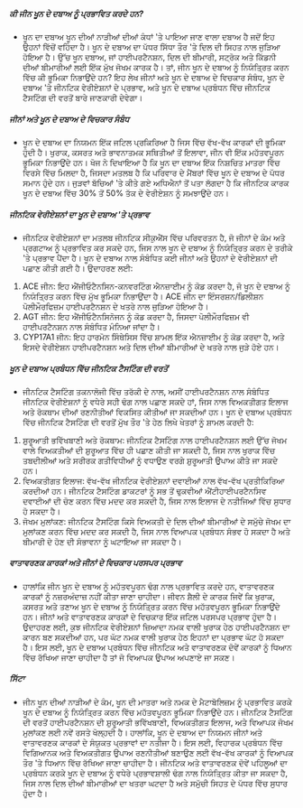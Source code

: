 ##### ਕੀ ਜੀਨ ਖੂਨ ਦੇ ਦਬਾਅ ਨੂੰ ਪ੍ਰਭਾਵਿਤ ਕਰਦੇ ਹਨ?
* ਖੂਨ ਦਾ ਦਬਾਅ ਖੂਨ ਦੀਆਂ ਨਾੜੀਆਂ ਦੀਆਂ ਕੰਧਾਂ 'ਤੇ ਪਾਇਆ ਜਾਣ ਵਾਲਾ ਦਬਾਅ ਹੈ ਜਦੋਂ ਇਹ ਉਹਨਾਂ ਵਿੱਚੋਂ ਵਹਿੰਦਾ ਹੈ। ਖੂਨ ਦੇ ਦਬਾਅ ਦਾ ਪੱਧਰ ਸਿੱਧਾ ਤੌਰ 'ਤੇ ਦਿਲ ਦੀ ਸਿਹਤ ਨਾਲ ਜੁੜਿਆ ਹੋਇਆ ਹੈ। ਉੱਚ ਖੂਨ ਦਬਾਅ, ਜਾਂ ਹਾਈਪਰਟੈਨਸ਼ਨ, ਦਿਲ ਦੀ ਬੀਮਾਰੀ, ਸਟ੍ਰੋਕ ਅਤੇ ਕਿੱਡਨੀ ਦੀਆਂ ਬੀਮਾਰੀਆਂ ਲਈ ਇੱਕ ਮੁੱਖ ਜੋਖਮ ਕਾਰਕ ਹੈ। ਤਾਂ, ਜੀਨ ਖੂਨ ਦੇ ਦਬਾਅ ਨੂੰ ਨਿਯੰਤ੍ਰਿਤ ਕਰਨ ਵਿੱਚ ਕੀ ਭੂਮਿਕਾ ਨਿਭਾਉਂਦੇ ਹਨ? ਇਹ ਲੇਖ ਜੀਨਾਂ ਅਤੇ ਖੂਨ ਦੇ ਦਬਾਅ ਦੇ ਵਿਚਕਾਰ ਸੰਬੰਧ, ਖੂਨ ਦੇ ਦਬਾਅ 'ਤੇ ਜੀਨਟਿਕ ਵੇਰੀਏਸ਼ਨਾਂ ਦੇ ਪ੍ਰਭਾਵ, ਅਤੇ ਖੂਨ ਦੇ ਦਬਾਅ ਪ੍ਰਬੰਧਨ ਵਿੱਚ ਜੀਨਟਿਕ ਟੈਸਟਿੰਗ ਦੀ ਵਰਤੋਂ ਬਾਰੇ ਜਾਣਕਾਰੀ ਦੇਵੇਗਾ।

##### ਜੀਨਾਂ ਅਤੇ ਖੂਨ ਦੇ ਦਬਾਅ ਦੇ ਵਿਚਕਾਰ ਸੰਬੰਧ
* ਖੂਨ ਦੇ ਦਬਾਅ ਦਾ ਨਿਯਮਨ ਇੱਕ ਜਟਿਲ ਪ੍ਰਕਿਰਿਆ ਹੈ ਜਿਸ ਵਿੱਚ ਵੱਖ-ਵੱਖ ਕਾਰਕਾਂ ਦੀ ਭੂਮਿਕਾ ਹੁੰਦੀ ਹੈ। ਖੁਰਾਕ, ਕਸਰਤ ਅਤੇ ਭਾਵਨਾਤਮਕ ਸਥਿਤੀਆਂ ਤੋਂ ਇਲਾਵਾ, ਜੀਨ ਵੀ ਇੱਕ ਮਹੱਤਵਪੂਰਨ ਭੂਮਿਕਾ ਨਿਭਾਉਂਦੇ ਹਨ। ਖੋਜ ਨੇ ਦਿਖਾਇਆ ਹੈ ਕਿ ਖੂਨ ਦਾ ਦਬਾਅ ਇੱਕ ਨਿਸ਼ਚਿਤ ਮਾਤਰਾ ਵਿੱਚ ਵਿਰਸੇ ਵਿੱਚ ਮਿਲਦਾ ਹੈ, ਜਿਸਦਾ ਮਤਲਬ ਹੈ ਕਿ ਪਰਿਵਾਰ ਦੇ ਮੈਂਬਰਾਂ ਵਿੱਚ ਖੂਨ ਦੇ ਦਬਾਅ ਦੇ ਪੱਧਰ ਸਮਾਨ ਹੁੰਦੇ ਹਨ। ਜੁੜਵਾਂ ਬੱਚਿਆਂ 'ਤੇ ਕੀਤੇ ਗਏ ਅਧਿਐਨਾਂ ਤੋਂ ਪਤਾ ਲੱਗਦਾ ਹੈ ਕਿ ਜੀਨਟਿਕ ਕਾਰਕ ਖੂਨ ਦੇ ਦਬਾਅ ਵਿੱਚ 30% ਤੋਂ 50% ਤੱਕ ਦੇ ਵੇਰੀਏਸ਼ਨ ਨੂੰ ਸਮਝਾਉਂਦੇ ਹਨ।

##### ਜੀਨਟਿਕ ਵੇਰੀਏਸ਼ਨਾਂ ਦਾ ਖੂਨ ਦੇ ਦਬਾਅ 'ਤੇ ਪ੍ਰਭਾਵ
* ਜੀਨਟਿਕ ਵੇਰੀਏਸ਼ਨਾਂ ਦਾ ਮਤਲਬ ਜੀਨਟਿਕ ਸੀਕੁਐਂਸ ਵਿੱਚ ਪਰਿਵਰਤਨ ਹੈ, ਜੋ ਜੀਨਾਂ ਦੇ ਕੰਮ ਅਤੇ ਪ੍ਰਗਟਾਅ ਨੂੰ ਪ੍ਰਭਾਵਿਤ ਕਰ ਸਕਦੇ ਹਨ, ਜਿਸ ਨਾਲ ਖੂਨ ਦੇ ਦਬਾਅ ਨੂੰ ਨਿਯੰਤ੍ਰਿਤ ਕਰਨ ਦੇ ਤਰੀਕੇ 'ਤੇ ਪ੍ਰਭਾਵ ਪੈਂਦਾ ਹੈ। ਖੂਨ ਦੇ ਦਬਾਅ ਨਾਲ ਸੰਬੰਧਿਤ ਕਈ ਜੀਨਾਂ ਅਤੇ ਉਹਨਾਂ ਦੇ ਵੇਰੀਏਸ਼ਨਾਂ ਦੀ ਪਛਾਣ ਕੀਤੀ ਗਈ ਹੈ। ਉਦਾਹਰਣ ਲਈ:

1. ACE ਜੀਨ: ਇਹ ਐਂਜੀਓਟੈਨਸਿਨ-ਕਨਵਰਟਿੰਗ ਐਨਜ਼ਾਈਮ ਨੂੰ ਕੋਡ ਕਰਦਾ ਹੈ, ਜੋ ਖੂਨ ਦੇ ਦਬਾਅ ਨੂੰ ਨਿਯੰਤ੍ਰਿਤ ਕਰਨ ਵਿੱਚ ਮੁੱਖ ਭੂਮਿਕਾ ਨਿਭਾਉਂਦਾ ਹੈ। ACE ਜੀਨ ਦਾ ਇੰਸਰਸ਼ਨ/ਡਿਲੀਸ਼ਨ ਪੋਲੀਮੌਰਫਿਜ਼ਮ ਹਾਈਪਰਟੈਨਸ਼ਨ ਦੇ ਖਤਰੇ ਨਾਲ ਜੁੜਿਆ ਹੋਇਆ ਹੈ।
2. AGT ਜੀਨ: ਇਹ ਐਂਜੀਓਟੈਨਸਿਨੋਜਨ ਨੂੰ ਕੋਡ ਕਰਦਾ ਹੈ, ਜਿਸਦਾ ਪੋਲੀਮੌਰਫਿਜ਼ਮ ਵੀ ਹਾਈਪਰਟੈਨਸ਼ਨ ਨਾਲ ਸੰਬੰਧਿਤ ਮੰਨਿਆ ਜਾਂਦਾ ਹੈ।
3. CYP17A1 ਜੀਨ: ਇਹ ਹਾਰਮੋਨ ਸਿੰਥੇਸਿਸ ਵਿੱਚ ਸ਼ਾਮਲ ਇੱਕ ਐਨਜ਼ਾਈਮ ਨੂੰ ਕੋਡ ਕਰਦਾ ਹੈ, ਅਤੇ ਇਸਦੇ ਵੇਰੀਏਸ਼ਨ ਹਾਈਪਰਟੈਨਸ਼ਨ ਅਤੇ ਦਿਲ ਦੀਆਂ ਬੀਮਾਰੀਆਂ ਦੇ ਖਤਰੇ ਨਾਲ ਜੁੜੇ ਹੋਏ ਹਨ।

##### ਖੂਨ ਦੇ ਦਬਾਅ ਪ੍ਰਬੰਧਨ ਵਿੱਚ ਜੀਨਟਿਕ ਟੈਸਟਿੰਗ ਦੀ ਵਰਤੋਂ
* ਜੀਨਟਿਕ ਟੈਸਟਿੰਗ ਤਕਨਾਲੋਜੀ ਵਿੱਚ ਤਰੱਕੀ ਦੇ ਨਾਲ, ਅਸੀਂ ਹਾਈਪਰਟੈਨਸ਼ਨ ਨਾਲ ਸੰਬੰਧਿਤ ਜੀਨਟਿਕ ਵੇਰੀਏਸ਼ਨਾਂ ਨੂੰ ਵਧੇਰੇ ਸਹੀ ਢੰਗ ਨਾਲ ਪਛਾਣ ਸਕਦੇ ਹਾਂ, ਜਿਸ ਨਾਲ ਵਿਅਕਤੀਗਤ ਇਲਾਜ ਅਤੇ ਰੋਕਥਾਮ ਦੀਆਂ ਰਣਨੀਤੀਆਂ ਵਿਕਸਿਤ ਕੀਤੀਆਂ ਜਾ ਸਕਦੀਆਂ ਹਨ। ਖੂਨ ਦੇ ਦਬਾਅ ਪ੍ਰਬੰਧਨ ਵਿੱਚ ਜੀਨਟਿਕ ਟੈਸਟਿੰਗ ਦੀ ਵਰਤੋਂ ਮੁੱਖ ਤੌਰ 'ਤੇ ਹੇਠ ਲਿਖੇ ਖੇਤਰਾਂ ਨੂੰ ਸ਼ਾਮਲ ਕਰਦੀ ਹੈ:

1. ਸ਼ੁਰੂਆਤੀ ਭਵਿੱਖਬਾਣੀ ਅਤੇ ਰੋਕਥਾਮ: ਜੀਨਟਿਕ ਟੈਸਟਿੰਗ ਨਾਲ ਹਾਈਪਰਟੈਨਸ਼ਨ ਲਈ ਉੱਚ ਜੋਖਮ ਵਾਲੇ ਵਿਅਕਤੀਆਂ ਦੀ ਸ਼ੁਰੂਆਤ ਵਿੱਚ ਹੀ ਪਛਾਣ ਕੀਤੀ ਜਾ ਸਕਦੀ ਹੈ, ਜਿਸ ਨਾਲ ਖੁਰਾਕ ਵਿੱਚ ਤਬਦੀਲੀਆਂ ਅਤੇ ਸਰੀਰਕ ਗਤੀਵਿਧੀਆਂ ਨੂੰ ਵਧਾਉਣ ਵਰਗੇ ਸ਼ੁਰੂਆਤੀ ਉਪਾਅ ਕੀਤੇ ਜਾ ਸਕਦੇ ਹਨ।
2. ਵਿਅਕਤੀਗਤ ਇਲਾਜ: ਵੱਖ-ਵੱਖ ਜੀਨਟਿਕ ਵੇਰੀਏਸ਼ਨਾਂ ਦਵਾਈਆਂ ਨਾਲ ਵੱਖ-ਵੱਖ ਪ੍ਰਤੀਕਿਰਿਆ ਕਰਦੀਆਂ ਹਨ। ਜੀਨਟਿਕ ਟੈਸਟਿੰਗ ਡਾਕਟਰਾਂ ਨੂੰ ਸਭ ਤੋਂ ਢੁਕਵੀਆਂ ਐਂਟੀਹਾਈਪਰਟੈਨਸਿਵ ਦਵਾਈਆਂ ਦੀ ਚੋਣ ਕਰਨ ਵਿੱਚ ਮਦਦ ਕਰ ਸਕਦੀ ਹੈ, ਜਿਸ ਨਾਲ ਇਲਾਜ ਦੇ ਨਤੀਜਿਆਂ ਵਿੱਚ ਸੁਧਾਰ ਹੋ ਸਕਦਾ ਹੈ।
3. ਜੋਖਮ ਮੁਲਾਂਕਣ: ਜੀਨਟਿਕ ਟੈਸਟਿੰਗ ਕਿਸੇ ਵਿਅਕਤੀ ਦੇ ਦਿਲ ਦੀਆਂ ਬੀਮਾਰੀਆਂ ਦੇ ਸਮੁੱਚੇ ਜੋਖਮ ਦਾ ਮੁਲਾਂਕਣ ਕਰਨ ਵਿੱਚ ਮਦਦ ਕਰ ਸਕਦੀ ਹੈ, ਜਿਸ ਨਾਲ ਵਿਆਪਕ ਪ੍ਰਬੰਧਨ ਸੰਭਵ ਹੋ ਸਕਦਾ ਹੈ ਅਤੇ ਬੀਮਾਰੀ ਦੇ ਹੋਣ ਦੀ ਸੰਭਾਵਨਾ ਨੂੰ ਘਟਾਇਆ ਜਾ ਸਕਦਾ ਹੈ।

##### ਵਾਤਾਵਰਣਕ ਕਾਰਕਾਂ ਅਤੇ ਜੀਨਾਂ ਦੇ ਵਿਚਕਾਰ ਪਰਸਪਰ ਪ੍ਰਭਾਵ
* ਹਾਲਾਂਕਿ ਜੀਨ ਖੂਨ ਦੇ ਦਬਾਅ ਨੂੰ ਮਹੱਤਵਪੂਰਨ ਢੰਗ ਨਾਲ ਪ੍ਰਭਾਵਿਤ ਕਰਦੇ ਹਨ, ਵਾਤਾਵਰਣਕ ਕਾਰਕਾਂ ਨੂੰ ਨਜ਼ਰਅੰਦਾਜ਼ ਨਹੀਂ ਕੀਤਾ ਜਾਣਾ ਚਾਹੀਦਾ। ਜੀਵਨ ਸ਼ੈਲੀ ਦੇ ਕਾਰਕ ਜਿਵੇਂ ਕਿ ਖੁਰਾਕ, ਕਸਰਤ ਅਤੇ ਤਣਾਅ ਖੂਨ ਦੇ ਦਬਾਅ ਨੂੰ ਨਿਯੰਤ੍ਰਿਤ ਕਰਨ ਵਿੱਚ ਮਹੱਤਵਪੂਰਨ ਭੂਮਿਕਾ ਨਿਭਾਉਂਦੇ ਹਨ। ਜੀਨਾਂ ਅਤੇ ਵਾਤਾਵਰਣਕ ਕਾਰਕਾਂ ਦੇ ਵਿਚਕਾਰ ਇੱਕ ਜਟਿਲ ਪਰਸਪਰ ਪ੍ਰਭਾਵ ਹੁੰਦਾ ਹੈ। ਉਦਾਹਰਣ ਲਈ, ਕੁਝ ਜੀਨਟਿਕ ਵੇਰੀਏਸ਼ਨਾਂ ਜ਼ਿਆਦਾ ਨਮਕ ਵਾਲੀ ਖੁਰਾਕ ਹੇਠ ਹਾਈਪਰਟੈਨਸ਼ਨ ਦਾ ਕਾਰਨ ਬਣ ਸਕਦੀਆਂ ਹਨ, ਪਰ ਘੱਟ ਨਮਕ ਵਾਲੀ ਖੁਰਾਕ ਹੇਠ ਇਹਨਾਂ ਦਾ ਪ੍ਰਭਾਵ ਘੱਟ ਹੋ ਸਕਦਾ ਹੈ। ਇਸ ਲਈ, ਖੂਨ ਦੇ ਦਬਾਅ ਪ੍ਰਬੰਧਨ ਵਿੱਚ ਜੀਨਟਿਕ ਅਤੇ ਵਾਤਾਵਰਣਕ ਦੋਵੇਂ ਕਾਰਕਾਂ ਨੂੰ ਧਿਆਨ ਵਿੱਚ ਰੱਖਿਆ ਜਾਣਾ ਚਾਹੀਦਾ ਹੈ ਤਾਂ ਜੋ ਵਿਆਪਕ ਉਪਾਅ ਅਪਣਾਏ ਜਾ ਸਕਣ।

##### ਸਿੱਟਾ
* ਜੀਨ ਖੂਨ ਦੀਆਂ ਨਾੜੀਆਂ ਦੇ ਕੰਮ, ਖੂਨ ਦੀ ਮਾਤਰਾ ਅਤੇ ਨਮਕ ਦੇ ਮੈਟਾਬੋਲਿਜ਼ਮ ਨੂੰ ਪ੍ਰਭਾਵਿਤ ਕਰਕੇ ਖੂਨ ਦੇ ਦਬਾਅ ਨੂੰ ਨਿਯੰਤ੍ਰਿਤ ਕਰਨ ਵਿੱਚ ਮਹੱਤਵਪੂਰਨ ਭੂਮਿਕਾ ਨਿਭਾਉਂਦੇ ਹਨ। ਜੀਨਟਿਕ ਟੈਸਟਿੰਗ ਦੀ ਵਰਤੋਂ ਹਾਈਪਰਟੈਨਸ਼ਨ ਦੀ ਸ਼ੁਰੂਆਤੀ ਭਵਿੱਖਬਾਣੀ, ਵਿਅਕਤੀਗਤ ਇਲਾਜ, ਅਤੇ ਵਿਆਪਕ ਜੋਖਮ ਮੁਲਾਂਕਣ ਲਈ ਨਵੇਂ ਰਸਤੇ ਖੋਲ੍ਹਦੀ ਹੈ। ਹਾਲਾਂਕਿ, ਖੂਨ ਦੇ ਦਬਾਅ ਦਾ ਨਿਯਮਨ ਜੀਨਾਂ ਅਤੇ ਵਾਤਾਵਰਣਕ ਕਾਰਕਾਂ ਦੇ ਸੰਯੁਕਤ ਪ੍ਰਭਾਵਾਂ ਦਾ ਨਤੀਜਾ ਹੈ। ਇਸ ਲਈ, ਵਿਹਾਰਕ ਪ੍ਰਬੰਧਨ ਵਿੱਚ ਵਿਗਿਆਨਕ ਅਤੇ ਵਿਅਕਤੀਗਤ ਉਪਾਅ ਰਣਨੀਤੀਆਂ ਬਣਾਉਣ ਲਈ ਵੱਖ-ਵੱਖ ਕਾਰਕਾਂ ਨੂੰ ਵਿਆਪਕ ਤੌਰ 'ਤੇ ਧਿਆਨ ਵਿੱਚ ਰੱਖਿਆ ਜਾਣਾ ਚਾਹੀਦਾ ਹੈ। ਜੀਨਟਿਕ ਅਤੇ ਵਾਤਾਵਰਣਕ ਦੋਵੇਂ ਪਹਿਲੂਆਂ ਦਾ ਪ੍ਰਬੰਧਨ ਕਰਕੇ ਖੂਨ ਦੇ ਦਬਾਅ ਨੂੰ ਵਧੇਰੇ ਪ੍ਰਭਾਵਸ਼ਾਲੀ ਢੰਗ ਨਾਲ ਨਿਯੰਤ੍ਰਿਤ ਕੀਤਾ ਜਾ ਸਕਦਾ ਹੈ, ਜਿਸ ਨਾਲ ਦਿਲ ਦੀਆਂ ਬੀਮਾਰੀਆਂ ਦਾ ਖਤਰਾ ਘਟਦਾ ਹੈ ਅਤੇ ਸਮੁੱਚੀ ਸਿਹਤ ਦੇ ਪੱਧਰ ਵਿੱਚ ਸੁਧਾਰ ਹੁੰਦਾ ਹੈ।